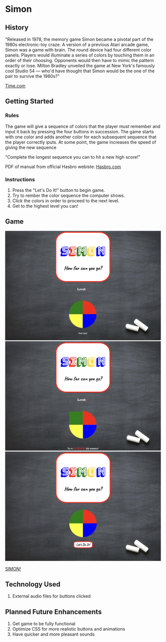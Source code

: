 # Simon

## History
"Released in 1978, the memory game Simon became a pivotal part of the 1980s electronic-toy craze. A version of a previous Atari arcade game, Simon was a game with brain. The round device had four different color panels. Players would illuminate a series of colors by touching them in an order of their choosing. Opponents would then have to mimic the pattern exactly or lose. Milton Bradley unveiled the game at New York's famously cool Studio 54 — who'd have thought that Simon would be the one of the pair to survive the 1980s?"

[Time.com](https://content.time.com/time/specials/packages/article/0,28804,2049243_2048657_2049188,00.html) 


## Getting Started
### Rules
The game will give a sequence of colors that the player must remember and input it back by pressing the four buttons in succession. The game starts with one color and adds another color for each subsequent sequence that the player correctly iputs. At some point, the game increases the speed of giving the new sequence

"Complete the longest sequence you can to hit a new high score!"

PDF of manual from official Hasbro webiste:
[Hasbro.com](https://instructions.hasbro.com/en-us/instruction/simon-game)

### Instructions
1) Press the "Let's Do It!" button to begin game.
2) Try to rember the color sequence the computer shows.
3) Click the colors in order to proceed to the next level.
4) Get to the highest level you can!

## Game

![First Page](/Assets/first-page.png)
![Player's Turn](/Assets/player-turn.png)
![Computer Animation](/Assets/computer-animation.png)

[SIMON!](http://127.0.0.1:5500/zindex.html)

## Technology Used
1) External audio files for buttons clicked 

## Planned Future Enhancements
1) Get game to be fully functional
2) Optimize CSS for more realistic buttons and animations
3) Have quicker and more pleasant sounds
